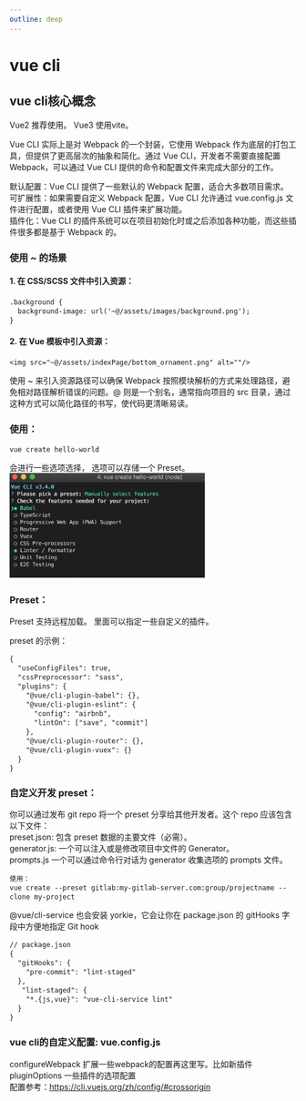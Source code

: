 ```yaml
---
outline: deep
---
```


# vue cli

## vue cli核心概念
Vue2 推荐使用。 Vue3 使用vite。

Vue CLI 实际上是对 Webpack 的一个封装，它使用 Webpack 作为底层的打包工具，但提供了更高层次的抽象和简化。通过 Vue CLI，开发者不需要直接配置 Webpack，可以通过 Vue CLI 提供的命令和配置文件来完成大部分的工作。

默认配置：Vue CLI 提供了一些默认的 Webpack 配置，适合大多数项目需求。  
可扩展性：如果需要自定义 Webpack 配置，Vue CLI 允许通过 vue.config.js 文件进行配置，或者使用 Vue CLI 插件来扩展功能。  
插件化：Vue CLI 的插件系统可以在项目初始化时或之后添加各种功能，而这些插件很多都是基于 Webpack 的。

### 使用 ~ 的场景
#### 1. 在 CSS/SCSS 文件中引入资源：
```
.background {
  background-image: url('~@/assets/images/background.png');
}

```
#### 2. 在 Vue 模板中引入资源：
```
<img src="~@/assets/indexPage/bottom_ornament.png" alt=""/>

```
使用 ~ 来引入资源路径可以确保 Webpack 按照模块解析的方式来处理路径，避免相对路径解析错误的问题。@ 则是一个别名，通常指向项目的 src 目录，通过这种方式可以简化路径的书写，使代码更清晰易读。
### 使用：
```
vue create hello-world
```
会进行一些选项选择， 选项可以存储一个 Preset。  
<img src="/vue-cli.jpg" style="max-width: 68%" />

### Preset：
Preset 支持远程加载。  里面可以指定一些自定义的插件。  

preset 的示例：
```
{
  "useConfigFiles": true,
  "cssPreprocessor": "sass",
  "plugins": {
    "@vue/cli-plugin-babel": {},
    "@vue/cli-plugin-eslint": {
      "config": "airbnb",
      "lintOn": ["save", "commit"]
    },
    "@vue/cli-plugin-router": {},
    "@vue/cli-plugin-vuex": {}
  }
}
```
### 自定义开发 preset：
你可以通过发布 git repo 将一个 preset 分享给其他开发者。这个 repo 应该包含以下文件：  
preset.json: 包含 preset 数据的主要文件（必需）。  
generator.js: 一个可以注入或是修改项目中文件的 Generator。  
prompts.js 一个可以通过命令行对话为 generator 收集选项的 prompts 文件。  
```
使用：
vue create --preset gitlab:my-gitlab-server.com:group/projectname --clone my-project
```

@vue/cli-service 也会安装 yorkie，它会让你在 package.json 的 gitHooks 字段中方便地指定 Git hook
```
// package.json
{
  "gitHooks": {
    "pre-commit": "lint-staged"
  },
   "lint-staged": {
    "*.{js,vue}": "vue-cli-service lint"
  }
}
````
### vue cli的自定义配置: vue.config.js
configureWebpack 扩展一些webpack的配置再这里写。比如新插件  
pluginOptions 一些插件的选项配置  
配置参考：https://cli.vuejs.org/zh/config/#crossorigin

